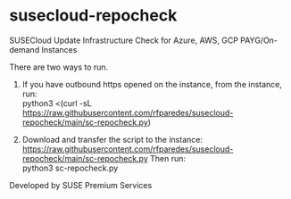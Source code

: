 # susecloud-repocheck
SUSECloud Update Infrastructure Check for Azure, AWS, GCP PAYG/On-demand Instances

There are two ways to run.

1. If you have outbound https opened on the instance, from the instance, run:  
python3 <(curl -sL https://raw.githubusercontent.com/rfparedes/susecloud-repocheck/main/sc-repocheck.py)

2. Download and transfer the script to the instance:  
https://raw.githubusercontent.com/rfparedes/susecloud-repocheck/main/sc-repocheck.py 
Then run:  
python3 sc-repocheck.py

Developed by SUSE Premium Services
